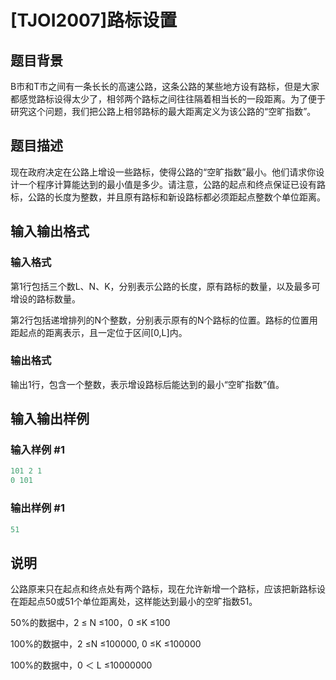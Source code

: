 # [TJOI2007]路标设置

## 题目背景

B市和T市之间有一条长长的高速公路，这条公路的某些地方设有路标，但是大家都感觉路标设得太少了，相邻两个路标之间往往隔着相当长的一段距离。为了便于研究这个问题，我们把公路上相邻路标的最大距离定义为该公路的“空旷指数”。

## 题目描述

现在政府决定在公路上增设一些路标，使得公路的“空旷指数”最小。他们请求你设计一个程序计算能达到的最小值是多少。请注意，公路的起点和终点保证已设有路标，公路的长度为整数，并且原有路标和新设路标都必须距起点整数个单位距离。

## 输入输出格式

### 输入格式

第1行包括三个数L、N、K，分别表示公路的长度，原有路标的数量，以及最多可增设的路标数量。

第2行包括递增排列的N个整数，分别表示原有的N个路标的位置。路标的位置用距起点的距离表示，且一定位于区间[0,L]内。

### 输出格式

输出1行，包含一个整数，表示增设路标后能达到的最小“空旷指数”值。

## 输入输出样例

### 输入样例 #1

```cpp
101 2 1
0 101
```


### 输出样例 #1

```cpp
51
```


## 说明

公路原来只在起点和终点处有两个路标，现在允许新增一个路标，应该把新路标设在距起点50或51个单位距离处，这样能达到最小的空旷指数51。

50%的数据中，2 ≤ N ≤100，0 ≤K ≤100

100%的数据中，2 ≤N ≤100000, 0 ≤K ≤100000

100%的数据中，0 ＜ L ≤10000000

